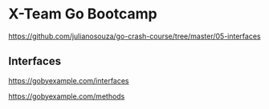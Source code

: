 # X-Team Go Bootcamp

https://github.com/julianosouza/go-crash-course/tree/master/05-interfaces

## Interfaces

https://gobyexample.com/interfaces

https://gobyexample.com/methods
